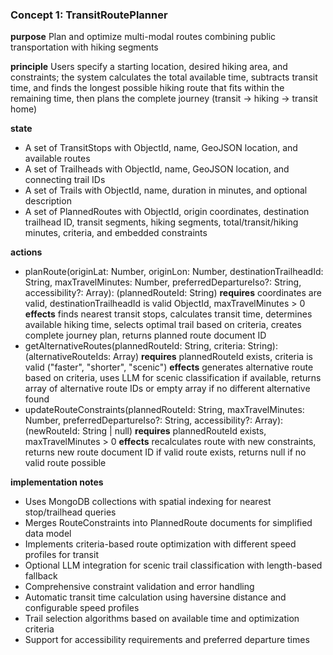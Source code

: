 ### Concept 1: TransitRoutePlanner

**purpose** Plan and optimize multi-modal routes combining public transportation with hiking segments

**principle** Users specify a starting location, desired hiking area, and constraints; the system calculates the total available time, subtracts transit time, and finds the longest possible hiking route that fits within the remaining time, then plans the complete journey (transit → hiking → transit home)

**state**
- A set of TransitStops with ObjectId, name, GeoJSON location, and available routes
- A set of Trailheads with ObjectId, name, GeoJSON location, and connecting trail IDs
- A set of Trails with ObjectId, name, duration in minutes, and optional description
- A set of PlannedRoutes with ObjectId, origin coordinates, destination trailhead ID, transit segments, hiking segments, total/transit/hiking minutes, criteria, and embedded constraints

**actions**
- planRoute(originLat: Number, originLon: Number, destinationTrailheadId: String, maxTravelMinutes: Number, preferredDepartureIso?: String, accessibility?: Array<String>): (plannedRouteId: String)
  **requires** coordinates are valid, destinationTrailheadId is valid ObjectId, maxTravelMinutes > 0
  **effects** finds nearest transit stops, calculates transit time, determines available hiking time, selects optimal trail based on criteria, creates complete journey plan, returns planned route document ID
- getAlternativeRoutes(plannedRouteId: String, criteria: String): (alternativeRouteIds: Array<String>)
  **requires** plannedRouteId exists, criteria is valid ("faster", "shorter", "scenic")
  **effects** generates alternative route based on criteria, uses LLM for scenic classification if available, returns array of alternative route IDs or empty array if no different alternative found
- updateRouteConstraints(plannedRouteId: String, maxTravelMinutes: Number, preferredDepartureIso?: String, accessibility?: Array<String>): (newRouteId: String | null)
  **requires** plannedRouteId exists, maxTravelMinutes > 0
  **effects** recalculates route with new constraints, returns new route document ID if valid route exists, returns null if no valid route possible

**implementation notes**
- Uses MongoDB collections with spatial indexing for nearest stop/trailhead queries
- Merges RouteConstraints into PlannedRoute documents for simplified data model
- Implements criteria-based route optimization with different speed profiles for transit
- Optional LLM integration for scenic trail classification with length-based fallback
- Comprehensive constraint validation and error handling
- Automatic transit time calculation using haversine distance and configurable speed profiles
- Trail selection algorithms based on available time and optimization criteria
- Support for accessibility requirements and preferred departure times
